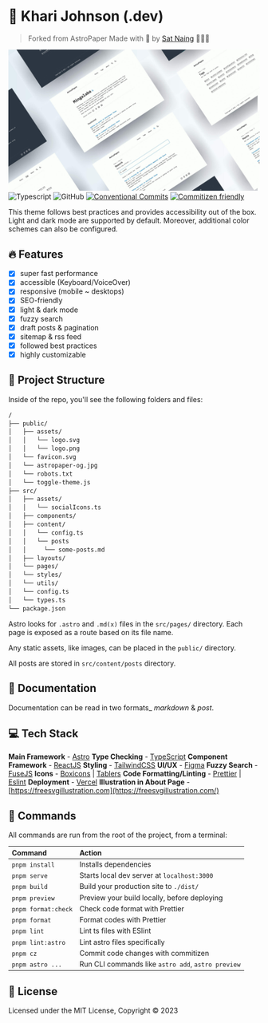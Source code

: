 # 📄 Khari Johnson (.dev)

> Forked from AstroPaper
> Made with 🤍 by [Sat Naing](https://satnaing.dev) 👨🏻‍💻

![AstroPaper](public/astropaper-og.jpg)
![Typescript](https://img.shields.io/badge/TypeScript-007ACC?style=for-the-badge&logo=typescript&logoColor=white)
![GitHub](https://img.shields.io/github/license/kuhree/www?color=%232F3741&style=for-the-badge)
[![Conventional Commits](https://img.shields.io/badge/Conventional%20Commits-1.0.0-%23FE5196?logo=conventionalcommits&logoColor=white&style=for-the-badge)](https://conventionalcommits.org)
[![Commitizen friendly](https://img.shields.io/badge/commitizen-friendly-brightgreen.svg?style=for-the-badge)](http://commitizen.github.io/cz-cli/)

This theme follows best practices and provides accessibility out of the box.
Light and dark mode are supported by default.
Moreover, additional color schemes can also be configured.

## 🔥 Features

- [x] super fast performance
- [x] accessible (Keyboard/VoiceOver)
- [x] responsive (mobile ~ desktops)
- [x] SEO-friendly
- [x] light & dark mode
- [x] fuzzy search
- [x] draft posts & pagination
- [x] sitemap & rss feed
- [x] followed best practices
- [x] highly customizable

## 🚀 Project Structure

Inside of the repo, you'll see the following folders and files:

```bash
/
├── public/
│   ├── assets/
│   │   └── logo.svg
│   │   └── logo.png
│   └── favicon.svg
│   └── astropaper-og.jpg
│   └── robots.txt
│   └── toggle-theme.js
├── src/
│   ├── assets/
│   │   └── socialIcons.ts
│   ├── components/
│   ├── content/
│   │   └── config.ts
│   │   └── posts
│   │     └── some-posts.md
│   ├── layouts/
│   └── pages/
│   └── styles/
│   └── utils/
│   └── config.ts
│   └── types.ts
└── package.json
```

Astro looks for `.astro` and `.md(x)` files in the `src/pages/` directory. 
Each page is exposed as a route based on its file name.

Any static assets, like images, can be placed in the `public/` directory.

All posts are stored in `src/content/posts` directory.

## 📖 Documentation

Documentation can be read in two formats\_ _markdown_ & _post_.

## 💻 Tech Stack

**Main Framework** - [Astro](https://astro.build/)
**Type Checking** - [TypeScript](https://www.typescriptlang.org/)
**Component Framework** - [ReactJS](https://reactjs.org/)
**Styling** - [TailwindCSS](https://tailwindcss.com/)
**UI/UX** - [Figma](https://figma.com)
**Fuzzy Search** - [FuseJS](https://fusejs.io/)
**Icons** - [Boxicons](https://boxicons.com/) | [Tablers](https://tabler-icons.io/)
**Code Formatting/Linting** - [Prettier](https://prettier.io/) | [Eslint](https://eslint.com)
**Deployment** - [Vercel](https://vercel.com)
**Illustration in About Page** - [https://freesvgillustration.com](https://freesvgillustration.com/)

## 🧞 Commands

All commands are run from the root of the project, from a terminal:

| Command                 | Action                                             |
| :---------------------  | :------------------------------------------------- |
| `pnpm install`          | Installs dependencies                              |
| `pnpm serve`            | Starts local dev server at `localhost:3000`        |
| `pnpm build`            | Build your production site to `./dist/`            |
| `pnpm preview`          | Preview your build locally, before deploying       |
| `pnpm format:check`     | Check code format with Prettier                    |
| `pnpm format`           | Format codes with Prettier                         |
| `pnpm lint`             | Lint ts files with ESlint                          |
| `pnpm lint:astro`       | Lint astro files specifically                      |
| `pnpm cz`               | Commit code changes with commitizen                |
| `pnpm astro ...`        | Run CLI commands like `astro add`, `astro preview` |

## 📜 License

Licensed under the MIT License, Copyright © 2023
